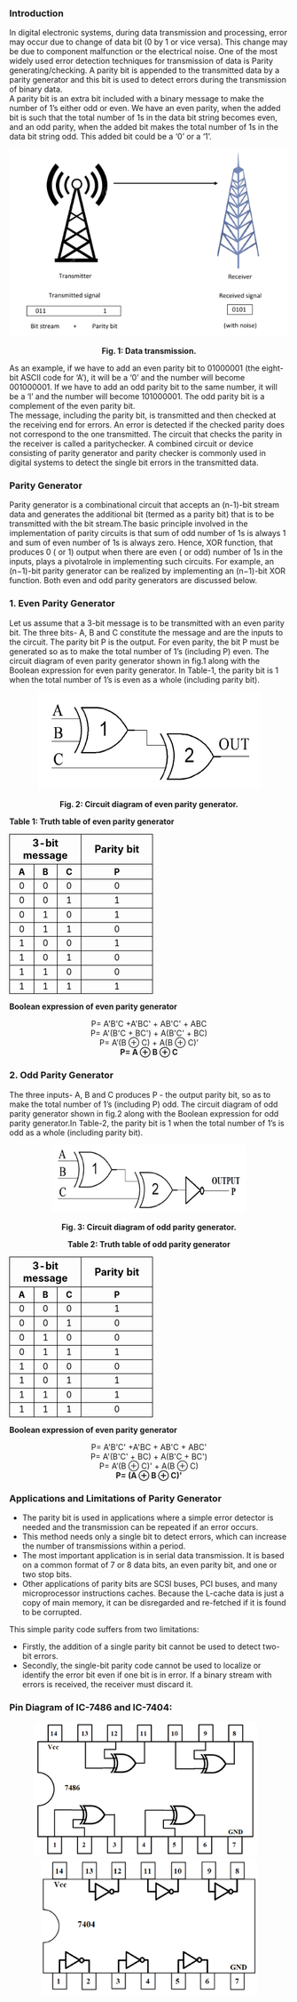 ### Introduction
<div style=text-align:justify">

In digital electronic systems, during data transmission and processing, error may occur due to change of data bit (0 by 1 or vice versa). This change may be due to component malfunction or the electrical noise. One of the most widely used error detection techniques for transmission of data is Parity generating/checking. A parity bit is appended to the transmitted data by a parity generator and this bit is used to detect errors during the transmission of binary data.  
A parity bit is an extra bit included with a binary message to make the number of 1’s either odd or even. We have an even parity, when the added bit is such that the total number of 1s in the data bit string becomes even, and an odd parity, when the added bit makes the total number of 1s in the data bit string odd. This added bit could be a ‘0’ or a ‘1’.  
<center>

![](images/image1.1.png) 

 **Fig. 1: Data transmission.**</center>

As an example, if we have to add an even parity bit to 01000001 (the eight-bit ASCII code for ‘A’), it will be a ‘0’ and the number will become 001000001. If we have to add an odd parity bit to the same number, it will be a ‘l’ and the number will become 101000001. The odd parity bit is a complement of the even parity bit.  
The message, including the parity bit, is transmitted and then checked at the receiving end for errors. An error is detected if the checked parity does not correspond to the one transmitted. The circuit that checks the parity in the receiver is called a paritychecker. A combined circuit or device consisting of parity generator and parity checker is commonly used in digital systems to detect the single bit errors in the transmitted data.  

### **Parity Generator**

Parity generator is a combinational circuit that accepts an (n-1)-bit stream data and generates the additional bit (termed as a parity bit) that is to be transmitted with the bit stream.The basic principle involved in the implementation of parity circuits is that sum of odd number of 1s is always 1 and sum of even number of 1s is always zero. Hence, XOR function, that produces 0 ( or 1) output when there are even ( or odd) number of 1s in the inputs, plays a pivotalrole in implementing such circuits. For example, an (n−1)-bit parity generator can be realized by implementing an (n−1)-bit XOR function. Both even and odd parity generators are discussed below.

### **1\. Even Parity Generator**

Let us assume that a 3-bit message is to be transmitted with an even parity bit. The three bits- A, B and C constitute the message and are the inputs to the circuit. The parity bit P is the output. For even parity, the bit P must be generated so as to make the total number of 1’s (including P) even. The circuit diagram of even parity generator shown in fig.1 along with the Boolean expression for even parity generator. In Table-1, the parity bit is 1 when the total number of 1’s is even as a whole (including parity bit).

<center>

  ![](images/image6.png)

  **Fig. 2: Circuit diagram of even parity generator.**</center>


  **Table 1: Truth table of even parity generator**

  <table style="text-align:center;color:black;margin-left: auto;margin-right: auto;">
       <tr style="border:1px solid black;font-size:130%;border-collapse:collapse;">
      <th colspan="3"; style="border:1px solid black;border-collapse:collapse;width:110px;text-align:center;">3-bit message</th>
      <th style="border:1px solid black;border-collapse:collapse;width:110px;text-align:center;" >Parity bit</th>
      </tr>
      <tr align="center">
      <th style="border:1px solid black;font-size:110%;border-collapse:collapse;">A</th>
      <th style="border:1px solid black;font-size:110%;border-collapse:collapse;">B</th>
      <th style="border:1px solid black;font-size:110%;border-collapse:collapse;">C</th>
      <th style="border:1px solid black;font-size:110%;border-collapse:collapse;">P</th>
      </tr>
      <tr align="center">
      <td style="border:1px solid black;font-size:110%;border-collapse:collapse;">0</td>
      <td style="border:1px solid black;font-size:110%;border-collapse:collapse;">0</td>
      <td style="border:1px solid black;font-size:110%;border-collapse:collapse;">0</td>
      <td style="border:1px solid black;font-size:110%;border-collapse:collapse;">0</td>
      </tr> 
      <tr align="center">
      <td style="border:1px solid black;font-size:110%;border-collapse:collapse;">0</td>
      <td style="border:1px solid black;font-size:110%;border-collapse:collapse;">0</td>
      <td style="border:1px solid black;font-size:110%;border-collapse:collapse;">1</td>
      <td style="border:1px solid black;font-size:110%;border-collapse:collapse;">1</td>
      </tr>
      <tr align="center">
      <td style="border:1px solid black;font-size:110%;border-collapse:collapse;">0</td>
      <td style="border:1px solid black;font-size:110%;border-collapse:collapse;">1</td>
      <td style="border:1px solid black;font-size:110%;border-collapse:collapse;">0</td>
      <td style="border:1px solid black;font-size:110%;border-collapse:collapse;">1</td>
      </tr> 
      <tr align="center">
      <td style="border:1px solid black;font-size:110%;border-collapse:collapse;">0</td>
      <td style="border:1px solid black;font-size:110%;border-collapse:collapse;">1</td>
      <td style="border:1px solid black;font-size:110%;border-collapse:collapse;">1</td>
      <td style="border:1px solid black;font-size:110%;border-collapse:collapse;">0</td>
      </tr> 
      <tr align="center">
      <td style="border:1px solid black;font-size:110%;border-collapse:collapse;">1</td>
      <td style="border:1px solid black;font-size:110%;border-collapse:collapse;">0</td>
      <td style="border:1px solid black;font-size:110%;border-collapse:collapse;">0</td>
      <td style="border:1px solid black;font-size:110%;border-collapse:collapse;">1</td>
      </tr>
      <tr align="center">
      <td style="border:1px solid black;font-size:110%;border-collapse:collapse;">1</td>
      <td style="border:1px solid black;font-size:110%;border-collapse:collapse;">0</td>
      <td style="border:1px solid black;font-size:110%;border-collapse:collapse;">1</td>
      <td style="border:1px solid black;font-size:110%;border-collapse:collapse;">0</td>
      </tr>
      <tr align="center">
      <td style="border:1px solid black;font-size:110%;border-collapse:collapse;">1</td>
      <td style="border:1px solid black;font-size:110%;border-collapse:collapse;">1</td>
      <td style="border:1px solid black;font-size:110%;border-collapse:collapse;">0</td>
      <td style="border:1px solid black;font-size:110%;border-collapse:collapse;">0</td>
      </tr>
      <tr align="center">
      <td style="border:1px solid black;font-size:110%;border-collapse:collapse;">1</td>
      <td style="border:1px solid black;font-size:110%;border-collapse:collapse;">1</td>
      <td style="border:1px solid black;font-size:110%;border-collapse:collapse;">1</td>
      <td style="border:1px solid black;font-size:110%;border-collapse:collapse;">1</td>
      </tr>
  </table>



  

**Boolean expression of even parity generator**
<center>

P= A'B'C +A'BC' + AB'C' + ABC  
P= A'(B'C + BC') + A(B'C' + BC)  
P= A’(B ⊕ C) + A(B ⊕ C)’  
**P= A ⊕ B ⊕ C**  </center>

### **2\. Odd Parity Generator**

The three inputs- A, B and C produces P - the output parity bit, so as to make the total number of 1’s (including P) odd. The circuit diagram of odd parity generator shown in fig.2 along with the Boolean expression for odd parity generator.In Table-2, the parity bit is 1 when the total number of 1’s is odd as a whole (including parity bit).

<div align="center">

![](images/image3ins.png)

**Fig. 3: Circuit diagram of odd parity generator.**

**Table 2: Truth table of odd parity generator**

<table style="text-align:center;color:black;">
      <tr style="border:1px solid black;font-size:130%;border-collapse:collapse;">
      <th colspan="3"; style="border:1px solid black;border-collapse:collapse;width:110px;text-align:center;">3-bit message</th>
      <th style="border:1px solid black;border-collapse:collapse;width:110px;text-align:center;" >Parity bit</th>
      </tr>
      <tr align="center">
      <th style="border:1px solid black;font-size:110%;border-collapse:collapse;">A</th>
      <th style="border:1px solid black;font-size:110%;border-collapse:collapse;">B</th>
      <th style="border:1px solid black;font-size:110%;border-collapse:collapse;">C</th>
      <th style="border:1px solid black;font-size:110%;border-collapse:collapse;">P</th>
      </tr> 
      <tr align="center">
      <td style="border:1px solid black;font-size:110%;border-collapse:collapse;">0</td>
      <td style="border:1px solid black;font-size:110%;border-collapse:collapse;">0</td>
      <td style="border:1px solid black;font-size:110%;border-collapse:collapse;">0</td>
      <td style="border:1px solid black;font-size:110%;border-collapse:collapse;">1</td>
      </tr>
      <tr align="center">
      <td style="border:1px solid black;font-size:110%;border-collapse:collapse;">0</td>
      <td style="border:1px solid black;font-size:110%;border-collapse:collapse;">0</td>
      <td style="border:1px solid black;font-size:110%;border-collapse:collapse;">1</td>
      <td style="border:1px solid black;font-size:110%;border-collapse:collapse;">0</td>
      </tr>
      <tr align="center">
      <td style="border:1px solid black;font-size:110%;border-collapse:collapse;">0</td>
      <td style="border:1px solid black;font-size:110%;border-collapse:collapse;">1</td>
      <td style="border:1px solid black;font-size:110%;border-collapse:collapse;">0</td>
      <td style="border:1px solid black;font-size:110%;border-collapse:collapse;">0</td>
      </tr>
      <tr align="center">
      <td style="border:1px solid black;font-size:110%;border-collapse:collapse;">0</td>
      <td style="border:1px solid black;font-size:110%;border-collapse:collapse;">1</td>
      <td style="border:1px solid black;font-size:110%;border-collapse:collapse;">1</td>
      <td style="border:1px solid black;font-size:110%;border-collapse:collapse;">1</td>
      </tr>   
      <tr align="center">
      <td style="border:1px solid black;font-size:110%;border-collapse:collapse;">1</td>
      <td style="border:1px solid black;font-size:110%;border-collapse:collapse;">0</td>
      <td style="border:1px solid black;font-size:110%;border-collapse:collapse;">0</td>
      <td style="border:1px solid black;font-size:110%;border-collapse:collapse;">0</td>
      </tr>   
      <tr align="center">
      <td style="border:1px solid black;font-size:110%;border-collapse:collapse;">1</td>
      <td style="border:1px solid black;font-size:110%;border-collapse:collapse;">0</td>
      <td style="border:1px solid black;font-size:110%;border-collapse:collapse;">1</td>
      <td style="border:1px solid black;font-size:110%;border-collapse:collapse;">1</td>
      </tr>     
      <tr align="center">
      <td style="border:1px solid black;font-size:110%;border-collapse:collapse;">1</td>
      <td style="border:1px solid black;font-size:110%;border-collapse:collapse;">1</td>
      <td style="border:1px solid black;font-size:110%;border-collapse:collapse;">0</td>
      <td style="border:1px solid black;font-size:110%;border-collapse:collapse;">1</td>
      </tr>     
      <tr align="center">
      <td style="border:1px solid black;font-size:110%;border-collapse:collapse;">1</td>
      <td style="border:1px solid black;font-size:110%;border-collapse:collapse;">1</td>
      <td style="border:1px solid black;font-size:110%;border-collapse:collapse;">1</td>
      <td style="border:1px solid black;font-size:110%;border-collapse:collapse;">0</td>
      </tr>      
      </table>
      </div>
  

**Boolean expression of even parity generator**
<center>

P= A'B'C' +A'BC + AB'C + ABC'  
P= A'(B'C' + BC) + A(B'C + BC')  
P= A’(B ⊕ C)' + A(B ⊕ C)  
**P= (A ⊕ B ⊕ C)'**  </center>

### **Applications and Limitations of Parity Generator**

*   The parity bit is used in applications where a simple error detector is needed and the transmission can be repeated if an error occurs.
*   This method needs only a single bit to detect errors, which can increase the number of transmissions within a period.
*   The most important application is in serial data transmission. It is based on a common format of 7 or 8 data bits, an even parity bit, and one or two stop bits.
*   Other applications of parity bits are SCSI buses, PCI buses, and many microprocessor instructions caches. Because the L-cache data is just a copy of main memory, it can be disregarded and re-fetched if it is found to be corrupted.

This simple parity code suffers from two limitations:  

*   Firstly, the addition of a single parity bit cannot be used to detect two-bit errors.
*   Secondly, the single-bit parity code cannot be used to localize or identify the error bit even if one bit is in error. If a binary stream with errors is received, the receiver must discard it.

### **Pin Diagram of IC-7486 and IC-7404:**
<center>

![](images/image4.png)&emsp; ![](images/image5.png) </center>

</div>
